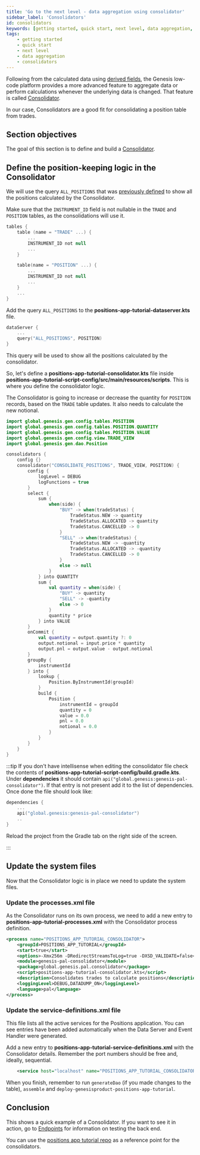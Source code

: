 ```yaml
---
title: 'Go to the next level - data aggregation using consolidator'
sidebar_label: 'Consolidators'
id: consolidators
keywords: [getting started, quick start, next level, data aggregation, consolidators]
tags:
    - getting started
    - quick start
    - next level
    - data aggregation
    - consolidators
---
```


Following from the calculated data using [derived fields](../../../getting-started/go-to-the-next-level/calculated-data/), the Genesis low-code platform provides a more advanced feature to aggregate data or perform calculations whenever the underlying data is changed. That feature is called [Consolidator](../../../server/consolidator/introduction/).

In our case, Consolidators are a good fit for consolidating a position table from trades.

## Section objectives
The goal of this section is to define and build a [Consolidator](../../../server/consolidator/introduction/).


## Define the position-keeping logic in the Consolidator

We will use the query `ALL_POSITIONS` that was [previously defined](../../../getting-started/go-to-the-next-level/events/#data-server) to show all the positions calculated by the Consolidator.

Make sure that the `INSTRUMENT_ID` field is not nullable in the `TRADE` and `POSITION` tables, as the consolidations will use it.

```kotlin {4,10}
tables {
    table (name = "TRADE" ...) {
        ...
        INSTRUMENT_ID not null
        ...
    }

    table(name = "POSITION" ...) {
        ...
        INSTRUMENT_ID not null
        ...        
    }
    ...
}
```

Add the query `ALL_POSITIONS` to the **positions-app-tutorial-dataserver.kts** file. 

```kotlin {3}
dataServer {
    ...
    query("ALL_POSITIONS", POSITION)
}
```
This query will be used to show all the positions calculated by the consolidator.

So, let's define a **positions-app-tutorial-consolidator.kts** file inside **positions-app-tutorial-script-config/src/main/resources/scripts**. This is where you define the consolidator logic.

The Consolidator is going to increase or decrease the quantity for `POSITION` records, based on the `TRADE` table updates. It also needs to calculate the new notional.

```kotlin
import global.genesis.gen.config.tables.POSITION
import global.genesis.gen.config.tables.POSITION.QUANTITY
import global.genesis.gen.config.tables.POSITION.VALUE
import global.genesis.gen.config.view.TRADE_VIEW
import global.genesis.gen.dao.Position

consolidators {
    config {}
    consolidator("CONSOLIDATE_POSITIONS", TRADE_VIEW, POSITION) {
        config {
            logLevel = DEBUG
            logFunctions = true
        }
        select {
            sum {
                when(side) {
                    "BUY" -> when(tradeStatus) {
                        TradeStatus.NEW -> quantity
                        TradeStatus.ALLOCATED -> quantity
                        TradeStatus.CANCELLED -> 0
                    }
                    "SELL" -> when(tradeStatus) {
                        TradeStatus.NEW -> -quantity
                        TradeStatus.ALLOCATED -> -quantity
                        TradeStatus.CANCELLED -> 0
                    }
                    else -> null
                }
            } into QUANTITY
            sum {
                val quantity = when(side) {
                    "BUY" -> quantity
                    "SELL" -> -quantity
                    else -> 0
                }
                quantity * price
            } into VALUE
        }
        onCommit {
            val quantity = output.quantity ?: 0
            output.notional = input.price * quantity
            output.pnl = output.value - output.notional
        }
        groupBy {
            instrumentId
        } into {
            lookup {
                Position.ByInstrumentId(groupId)
            }
            build {
                Position {
                    instrumentId = groupId
                    quantity = 0
                    value = 0.0
                    pnl = 0.0
                    notional = 0.0
                }
            }
        }
    }
}
```

:::tip
If you don't have intellisense when editing the consolidator file check the contents of **positions-app-tutorial-script-config/build.gradle.kts**. Under **dependencies** it should contain `api("global.genesis:genesis-pal-consolidator")`. If that entry is not present add it to the list of dependencies. Once done the file should look like:
```kotlin
dependencies {
    ...
    api("global.genesis:genesis-pal-consolidator")
    ..
}
```

Reload the project from the Gradle tab on the right side of the screen.

:::


## Update the system files

Now that the Consolidator logic is in place we need to update the system files.

### Update the processes.xml file

As the Consolidator runs on its own process, we need to add a new entry to **positions-app-tutorial-processes.xml** with the Consolidator process definition.

```xml
<process name="POSITIONS_APP_TUTORIAL_CONSOLIDATOR">
    <groupId>POSITIONS_APP_TUTORIAL</groupId>
    <start>true</start>
    <options>-Xmx256m -DRedirectStreamsToLog=true -DXSD_VALIDATE=false</options>
    <module>genesis-pal-consolidator</module>
    <package>global.genesis.pal.consolidator</package>
    <script>positions-app-tutorial-consolidator.kts</script>
    <description>Consolidates trades to calculate positions</description>
    <loggingLevel>DEBUG,DATADUMP_ON</loggingLevel>
    <language>pal</language>
</process>
```
### Update the service-definitions.xml file

This file lists all the active services for the Positions application. You can see entries have been added automatically when the Data Server and Event Handler were generated.

Add a new entry to **positions-app-tutorial-service-definitions.xml** with the Consolidator details. Remember the port numbers should be free and, ideally, sequential.

```xml
    <service host="localhost" name="POSITIONS_APP_TUTORIAL_CONSOLIDATOR" port="11003"/>
```

When you finish, remember to run `generateDao` (if you made changes to the table), `assemble` and `deploy-genesisproduct-positions-app-tutorial`.

## Conclusion
This shows a quick example of a Consolidator. If you want to see it in action, go to [Endpoints](../../../server/integration/rest-endpoints/introduction/) for information on testing the back end.

You can use the [positions app tutorial repo](https://github.com/genesiscommunitysuccess/positions-app-tutorial/tree/Complete_positions_app/server/jvm) as a reference point for the consolidators. 

